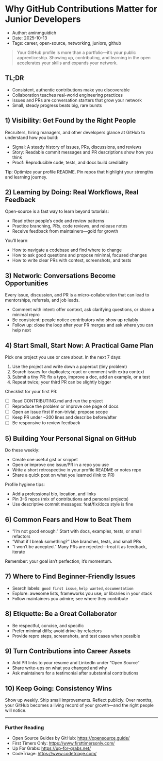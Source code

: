 # Why GitHub Contributions Matter for Junior Developers

- Author: aminmguidich
- Date: 2025-10-13
- Tags: career, open-source, networking, juniors, github

> Your GitHub profile is more than a portfolio—it’s your public apprenticeship. Showing up, contributing, and learning in the open accelerates your skills and expands your network.

## TL;DR

- Consistent, authentic contributions make you discoverable
- Collaboration teaches real-world engineering practices
- Issues and PRs are conversation starters that grow your network
- Small, steady progress beats big, rare bursts

## 1) Visibility: Get Found by the Right People

Recruiters, hiring managers, and other developers glance at GitHub to understand how you build:

- Signal: A steady history of issues, PRs, discussions, and reviews
- Story: Readable commit messages and PR descriptions show how you think
- Proof: Reproducible code, tests, and docs build credibility

Tip: Optimize your profile README. Pin repos that highlight your strengths and learning journey.

## 2) Learning by Doing: Real Workflows, Real Feedback

Open-source is a fast way to learn beyond tutorials:

- Read other people’s code and review patterns
- Practice branching, PRs, code reviews, and release notes
- Receive feedback from maintainers—gold for growth

You’ll learn:

- How to navigate a codebase and find where to change
- How to ask good questions and propose minimal, focused changes
- How to write clear PRs with context, screenshots, and tests

## 3) Network: Conversations Become Opportunities

Every issue, discussion, and PR is a micro-collaboration that can lead to mentorships, referrals, and job leads.

- Comment with intent: offer context, ask clarifying questions, or share a minimal repro
- Be consistent: people notice contributors who show up reliably
- Follow up: close the loop after your PR merges and ask where you can help next

## 4) Start Small, Start Now: A Practical Game Plan

Pick one project you use or care about. In the next 7 days:

1. Use the project and write down a papercut (tiny problem)
2. Search issues for duplicates; react or comment with extra context
3. Submit a tiny PR: fix a typo, improve a doc, add an example, or a test
4. Repeat twice; your third PR can be slightly bigger

Checklist for your first PR:

- [ ] Read CONTRIBUTING.md and run the project
- [ ] Reproduce the problem or improve one page of docs
- [ ] Open an issue first if non-trivial; propose scope
- [ ] Keep PR under ~200 lines and describe before/after
- [ ] Be responsive to review feedback

## 5) Building Your Personal Signal on GitHub

Do these weekly:

- Create one useful gist or snippet
- Open or improve one issue/PR in a repo you use
- Write a short retrospective in your profile README or notes repo
- Share a quick post on what you learned (link to PR)

Profile hygiene tips:

- Add a professional bio, location, and links
- Pin 3–6 repos (mix of contributions and personal projects)
- Use descriptive commit messages: feat/fix/docs style is fine

## 6) Common Fears and How to Beat Them

- “I’m not good enough.” Start with docs, examples, tests, or small refactors
- “What if I break something?” Use branches, tests, and small PRs
- “I won’t be accepted.” Many PRs are rejected—treat it as feedback, iterate

Remember: your goal isn’t perfection; it’s momentum.

## 7) Where to Find Beginner-Friendly Issues

- Search labels: `good first issue`, `help wanted`, `documentation`
- Explore: awesome lists, frameworks you use, or libraries in your stack
- Follow maintainers you admire; see where they contribute

## 8) Etiquette: Be a Great Collaborator

- Be respectful, concise, and specific
- Prefer minimal diffs; avoid drive-by refactors
- Provide repro steps, screenshots, and test cases when possible

## 9) Turn Contributions into Career Assets

- Add PR links to your resume and LinkedIn under “Open Source”
- Share write-ups on what you changed and why
- Ask maintainers for a testimonial after substantial contributions

## 10) Keep Going: Consistency Wins

Show up weekly. Ship small improvements. Reflect publicly. Over months, your GitHub becomes a living record of your growth—and the right people will notice.

---

### Further Reading

- Open Source Guides by GitHub: https://opensource.guide/
- First Timers Only: https://www.firsttimersonly.com/
- Up For Grabs: https://up-for-grabs.net/
- CodeTriage: https://www.codetriage.com/
